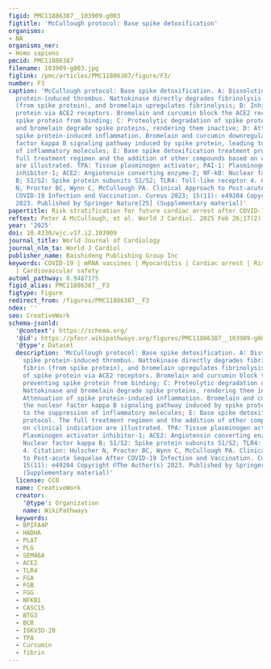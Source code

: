 ```yaml
---
figid: PMC11886387__103909-g003
figtitle: 'McCullough protocol: Base spike detoxification'
organisms:
- NA
organisms_ner:
- Homo sapiens
pmcid: PMC11886387
filename: 103909-g003.jpg
figlink: /pmc/articles/PMC11886387/figure/F3/
number: F3
caption: 'McCullough protocol: Base spike detoxification. A: Dissolution of spike
  protein-induced thrombus. Nattokinase directly degrades fibrinolysis-resistant fibrin
  (from spike protein), and bromelain upregulates fibrinolysis; B: Inhibition of spike
  protein via ACE2 receptors. Bromelain and curcumin block the ACE2 receptor, preventing
  spike protein from binding; C: Proteolytic degradation of spike protein. Nattokinase
  and bromelain degrade spike proteins, rendering them inactive; D: Attenuation of
  spike protein-induced inflammation. Bromelain and curcumin downregulate the nuclear
  factor kappa B signaling pathway induced by spike protein, leading to the suppression
  of inflammatory molecules; E: Base spike detoxification treatment protocol. The
  full treatment regimen and the addition of other compounds based on clinical indication
  are illustrated. TPA: Tissue plasminogen activator; PAI-1: Plasminogen activator
  inhibitor-1; ACE2: Angiotensin converting enzyme-2; NF-kB: Nuclear factor kappa
  B; S1/S2: Spike protein subunits S1/S2; TLR4: Toll-like receptor 4. Citation: Hulscher
  N, Procter BC, Wynn C, McCullough PA. Clinical Approach to Post-acute Sequelae After
  COVID-19 Infection and Vaccination. Cureus 2023; 15(11): e49204 Copyright ©The Author(s)
  2023. Published by Springer Nature[25] (Supplementary material)'
papertitle: Risk stratification for future cardiac arrest after COVID-19 vaccination
reftext: Peter A McCullough, et al. World J Cardiol. 2025 Feb 26;17(2).
year: '2025'
doi: 10.4330/wjc.v17.i2.103909
journal_title: World Journal of Cardiology
journal_nlm_ta: World J Cardiol
publisher_name: Baishideng Publishing Group Inc
keywords: COVID-19 | mRNA vaccines | Myocarditis | Cardiac arrest | Risk stratification
  | Cardiovascular safety
automl_pathway: 0.9487175
figid_alias: PMC11886387__F3
figtype: Figure
redirect_from: /figures/PMC11886387__F3
ndex: ''
seo: CreativeWork
schema-jsonld:
  '@context': https://schema.org/
  '@id': https://pfocr.wikipathways.org/figures/PMC11886387__103909-g003.html
  '@type': Dataset
  description: 'McCullough protocol: Base spike detoxification. A: Dissolution of
    spike protein-induced thrombus. Nattokinase directly degrades fibrinolysis-resistant
    fibrin (from spike protein), and bromelain upregulates fibrinolysis; B: Inhibition
    of spike protein via ACE2 receptors. Bromelain and curcumin block the ACE2 receptor,
    preventing spike protein from binding; C: Proteolytic degradation of spike protein.
    Nattokinase and bromelain degrade spike proteins, rendering them inactive; D:
    Attenuation of spike protein-induced inflammation. Bromelain and curcumin downregulate
    the nuclear factor kappa B signaling pathway induced by spike protein, leading
    to the suppression of inflammatory molecules; E: Base spike detoxification treatment
    protocol. The full treatment regimen and the addition of other compounds based
    on clinical indication are illustrated. TPA: Tissue plasminogen activator; PAI-1:
    Plasminogen activator inhibitor-1; ACE2: Angiotensin converting enzyme-2; NF-kB:
    Nuclear factor kappa B; S1/S2: Spike protein subunits S1/S2; TLR4: Toll-like receptor
    4. Citation: Hulscher N, Procter BC, Wynn C, McCullough PA. Clinical Approach
    to Post-acute Sequelae After COVID-19 Infection and Vaccination. Cureus 2023;
    15(11): e49204 Copyright ©The Author(s) 2023. Published by Springer Nature[25]
    (Supplementary material)'
  license: CC0
  name: CreativeWork
  creator:
    '@type': Organization
    name: WikiPathways
  keywords:
  - BPIFA4P
  - HADHA
  - PLAT
  - PLG
  - SEMA6A
  - ACE2
  - TLR4
  - FGA
  - FGB
  - FGG
  - NFKB1
  - CASC15
  - BTG3
  - BCR
  - IGKV3D-20
  - TPA
  - Curcumin
  - fibrin
---
```

